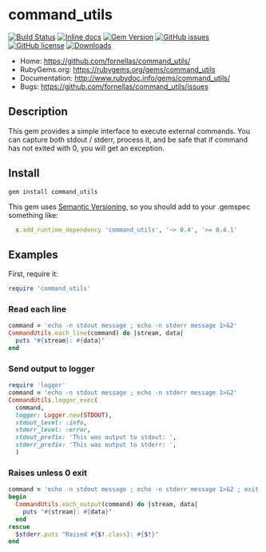 # command_utils

[![Build Status](https://travis-ci.org/fornellas/command_utils.svg?branch=master)](https://travis-ci.org/fornellas/command_utils)
[![Inline docs](http://inch-ci.org/github/fornellas/command_utils.svg?branch=master)](http://inch-ci.org/github/fornellas/command_utils)
[![Gem Version](https://badge.fury.io/rb/command_utils.svg)](http://badge.fury.io/rb/command_utils)
[![GitHub issues](https://img.shields.io/github/issues/fornellas/command_utils.svg)](https://github.com/fornellas/command_utils/issues)
[![GitHub license](https://img.shields.io/badge/license-GPLv3-blue.svg)](https://raw.githubusercontent.com/fornellas/command_utils/master/LICENSE)
[![Downloads](http://ruby-gem-downloads-badge.herokuapp.com/command_utils?type=total)](https://rubygems.org/gems/command_utils)

* Home: https://github.com/fornellas/command_utils/
* RubyGems.org: https://rubygems.org/gems/command_utils
* Documentation: http://www.rubydoc.info/gems/command_utils/
* Bugs: https://github.com/fornellas/command_utils/issues

## Description

This gem provides a simple interface to execute external commands. You can capture both stdout / stderr, process it, and be safe that if command has not exited with 0, you will get an exception.

## Install

    gem install command_utils

This gem uses [Semantic Versioning](http://semver.org/), so you should add to your .gemspec something like:
```ruby
  s.add_runtime_dependency 'command_utils', '~> 0.4', '>= 0.4.1'
```

## Examples

First, require it:
```ruby
require 'command_utils'
```

### Read each line

```ruby
command = 'echo -n stdout message ; echo -n stderr message 1>&2'
CommandUtils.each_line(command) do |stream, data|
  puts "#{stream}: #{data}"
end
```

### Send output to logger

```ruby
require 'logger'
command = 'echo -n stdout message ; echo -n stderr message 1>&2'
CommandUtils.logger_exec(
  command,
  logger: Logger.new(STDOUT),
  stdout_level: :info,
  stderr_level: :error,
  stdout_prefix: 'This was output to stdout: ',
  stderr_prefix: 'This was output to stderr: ',
  )
```

### Raises unless 0 exit

```ruby
command = 'echo -n stdout message ; echo -n stderr message 1>&2 ; exit 3'
begin
  CommandUtils.each_output(command) do |stream, data|
    puts "#{stream}: #{data}"
  end
rescue
  $stderr.puts "Raised #{$!.class}: #{$!}"
end
```
